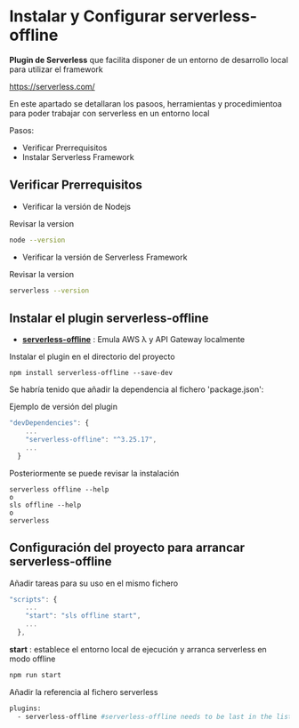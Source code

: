 # Instalar y Configurar serverless-offline

**Plugin de Serverless** que facilita disponer de un entorno de desarrollo local para utilizar el framework

https://serverless.com/

En este apartado se detallaran los pasoos, herramientas y procedimientoa para poder trabajar con serverless en un entorno local

Pasos: 

* Verificar Prerrequisitos 
* Instalar Serverless Framework

## Verificar Prerrequisitos 

* Verificar la versión de Nodejs

Revisar la version 

```bash
node --version
```

* Verificar la versión de Serverless Framework

Revisar la version 

```bash
serverless --version
```

## Instalar el plugin serverless-offline

* **[serverless-offline](https://www.npmjs.com/search?q=serverless-offline)** : Emula AWS λ y API Gateway localmente 

Instalar el plugin en el directorio del proyecto

```
npm install serverless-offline --save-dev
```

Se habría tenido que añadir la dependencia al fichero 'package.json':

Ejemplo de versión del plugin
``` js
"devDependencies": {
    ...
    "serverless-offline": "^3.25.17",
    ...
  }
```

Posteriormente se puede revisar la instalación 

```
serverless offline --help
o
sls offline --help
o
serverless
```

## Configuración del proyecto para arrancar serverless-offline


Añadir tareas para su uso en el mismo fichero

``` js
"scripts": {
    ...
    "start": "sls offline start",
    ...
  },
```
**start** :  establece el entorno local de ejecución y arranca serverless en modo offline

``` bash
npm run start
```


Añadir la referencia al fichero serverless
``` bash
plugins:
  - serverless-offline #serverless-offline needs to be last in the list
```
